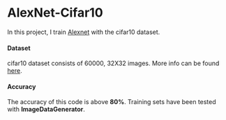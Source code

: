 # AlexNet-Cifar10

In this project, I train [Alexnet](https://www.learnopencv.com/understanding-alexnet/) with the cifar10 dataset.
 
#### Dataset

cifar10 dataset consists of 60000, 32X32 images. More info can be found [here](https://www.cs.toronto.edu/~kriz/cifar.html).
#### Accuracy

The accuracy of this code is above **80%**. Training sets have been tested with **ImageDataGenerator**. 
